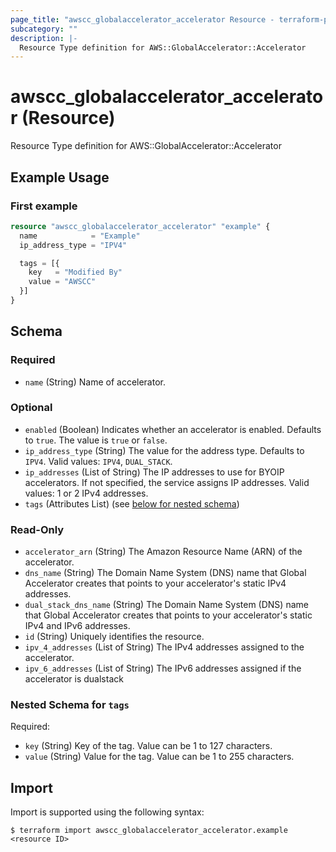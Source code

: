 ```yaml
---
page_title: "awscc_globalaccelerator_accelerator Resource - terraform-provider-awscc"
subcategory: ""
description: |-
  Resource Type definition for AWS::GlobalAccelerator::Accelerator
---
```


# awscc_globalaccelerator_accelerator (Resource)

Resource Type definition for AWS::GlobalAccelerator::Accelerator

## Example Usage

### First example
```terraform
resource "awscc_globalaccelerator_accelerator" "example" {
  name            = "Example"
  ip_address_type = "IPV4"

  tags = [{
    key   = "Modified By"
    value = "AWSCC"
  }]
}
```

<!-- schema generated by tfplugindocs -->
## Schema

### Required

- `name` (String) Name of accelerator.

### Optional

- `enabled` (Boolean) Indicates whether an accelerator is enabled. Defaults to `true`. The value is `true` or `false`.
- `ip_address_type` (String) The value for the address type. Defaults to `IPV4`. Valid values: `IPV4`, `DUAL_STACK`.
- `ip_addresses` (List of String) The IP addresses to use for BYOIP accelerators. If not specified, the service assigns IP addresses. Valid values: 1 or 2 IPv4 addresses.
- `tags` (Attributes List) (see [below for nested schema](#nestedatt--tags))

### Read-Only

- `accelerator_arn` (String) The Amazon Resource Name (ARN) of the accelerator.
- `dns_name` (String) The Domain Name System (DNS) name that Global Accelerator creates that points to your accelerator's static IPv4 addresses.
- `dual_stack_dns_name` (String) The Domain Name System (DNS) name that Global Accelerator creates that points to your accelerator's static IPv4 and IPv6 addresses.
- `id` (String) Uniquely identifies the resource.
- `ipv_4_addresses` (List of String) The IPv4 addresses assigned to the accelerator.
- `ipv_6_addresses` (List of String) The IPv6 addresses assigned if the accelerator is dualstack

<a id="nestedatt--tags"></a>
### Nested Schema for `tags`

Required:

- `key` (String) Key of the tag. Value can be 1 to 127 characters.
- `value` (String) Value for the tag. Value can be 1 to 255 characters.

## Import

Import is supported using the following syntax:

```shell
$ terraform import awscc_globalaccelerator_accelerator.example <resource ID>
```